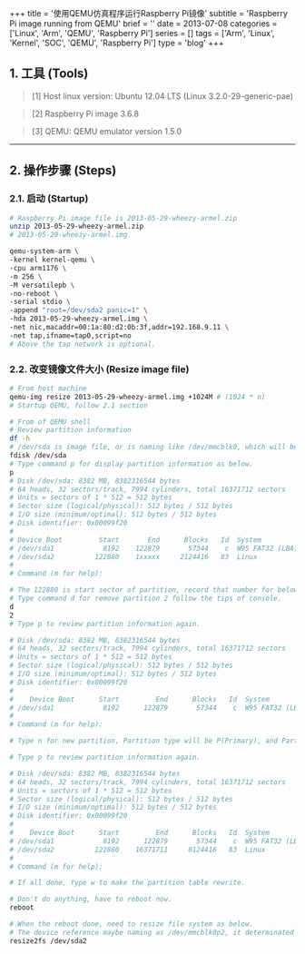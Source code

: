 +++
title = '使用QEMU仿真程序运行Raspberry Pi镜像'
subtitle = 'Raspberry Pi image running from QEMU'
brief = ''
date = 2013-07-08
categories = ['Linux', 'Arm', 'QEMU', 'Raspberry Pi']
series = []
tags = ['Arm', 'Linux', 'Kernel', 'SOC', 'QEMU', 'Raspberry Pi']
type = 'blog'
+++

## 1. 工具 (Tools)

>[1] Host linux version: Ubuntu 12.04 LTS (Linux 3.2.0-29-generic-pae)

>[2] Raspberry Pi image 3.6.8

>[3] QEMU: QEMU emulator version 1.5.0

- - -

## 2. 操作步骤 (Steps)
### 2.1. 启动 (Startup)

```bash
# Raspberry Pi image file is 2013-05-29-wheezy-armel.zip
unzip 2013-05-29-wheezy-armel.zip
# 2013-05-29-wheezy-armel.img

qemu-system-arm \
-kernel kernel-qemu \
-cpu arm1176 \
-m 256 \
-M versatilepb \
-no-reboot \
-serial stdio \
-append "root=/dev/sda2 panic=1" \
-hda 2013-05-29-wheezy-armel.img \
-net nic,macaddr=00:1a:80:d2:0b:3f,addr=192.168.9.11 \
-net tap,ifname=tap0,script=no
# Above the tap network is optional.
```

### 2.2. 改变镜像文件大小 (Resize image file)

```bash
# From host machine
qemu-img resize 2013-05-29-wheezy-armel.img +1024M # (1024 * n)
# Startup QEMU, follow 2.1 section
```

```bash
# From of QEMU shell
# Review partition information
df -h
# /dev/sda is image file, or is naming like /dev/mmcblk0, which will be represent different storage type.
fdisk /dev/sda
# Type command p for display partition information as below.
p
# Disk /dev/sda: 8382 MB, 8382316544 bytes 
# 64 heads, 32 sectors/track, 7994 cylinders, total 16371712 sectors 
# Units = sectors of 1 * 512 = 512 bytes 
# Sector size (logical/physical): 512 bytes / 512 bytes 
# I/O size (minimum/optimal): 512 bytes / 512 bytes 
# Disk identifier: 0x00099f20 
#  
# Device Boot         Start       End      Blocks   Id  System 
# /dev/sda1            8192    122879       57344    c  W95 FAT32 (LBA) 
# /dev/sda2          122880    1xxxxx     2124416   83  Linux 
#  
# Command (m for help):

# The 122880 is start sector of partition, record that number for below.
# Type command d for remove partition 2 follow the tips of console.
d
2
# Type p to review partition information again.

# Disk /dev/sda: 8382 MB, 8382316544 bytes 
# 64 heads, 32 sectors/track, 7994 cylinders, total 16371712 sectors 
# Units = sectors of 1 * 512 = 512 bytes 
# Sector size (logical/physical): 512 bytes / 512 bytes 
# I/O size (minimum/optimal): 512 bytes / 512 bytes 
# Disk identifier: 0x00099f20 
#  
#    Device Boot      Start         End      Blocks   Id  System 
# /dev/sda1            8192      122879       57344    c  W95 FAT32 (LBA) 
#  
# Command (m for help):

# Type n for new partition, Partition type will be P(Primary), and Partition number will be 2.

# Type p to review partition information again.

# Disk /dev/sda: 8382 MB, 8382316544 bytes 
# 64 heads, 32 sectors/track, 7994 cylinders, total 16371712 sectors 
# Units = sectors of 1 * 512 = 512 bytes 
# Sector size (logical/physical): 512 bytes / 512 bytes 
# I/O size (minimum/optimal): 512 bytes / 512 bytes 
# Disk identifier: 0x00099f20 
#  
#    Device Boot      Start         End      Blocks   Id  System 
# /dev/sda1            8192      122879       57344    c  W95 FAT32 (LBA) 
# /dev/sda2          122880    16371711     8124416   83  Linux 
#  
# Command (m for help):

# If all done, type w to make the partition table rewrite.

# Don't do anything, have to reboot now.
reboot

# When the reboot done, need to resize file system as below.
# The device reference maybe naming as /dev/mmcblk0p2, it determinated by different device type.
resize2fs /dev/sda2
```
